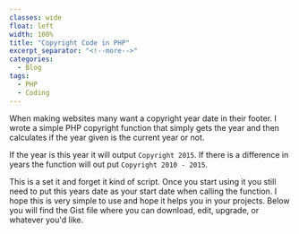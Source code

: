 ```yaml
---
classes: wide
float: left
width: 100%
title: "Copyright Code in PHP"
excerpt_separator: "<!--more-->"
categories:
  - Blog
tags:
  - PHP
  - Coding
---
```


When making websites many want a copyright year date in their footer. I wrote a simple PHP copyright function that simply gets the year and then calculates if the year given is the current year or not. 

If the year is this year it will output ``` Copyright 2015 ```. If there is a difference in years the function will out put ``` Copyright 2010 - 2015 ```.

This is a set it and forget it kind of script. Once you start using it you still need to put this years date as your start date when calling the function. I hope this is very simple to use and hope it helps you in your projects. Below you will find the Gist file where you can download, edit, upgrade, or whatever you'd like. 

<script src="https://gist.github.com/cjerrington/a11c95a1cdeabd8cdc69.js"></script>

